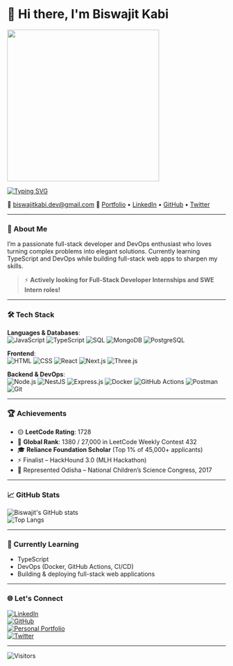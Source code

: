 # 👋 Hi there, I'm Biswajit Kabi 

<img src="https://media.giphy.com/media/qgQUggAC3Pfv687qPC/giphy.gif" width="350"/>

[![Typing SVG](https://readme-typing-svg.herokuapp.com?font=Fira+Code&size=35&pause=1000&color=00ADB5&center=true&vCenter=true&width=1000&lines=Aspiring+Software+Engineer;Full-Stack+Web+Developer;DevOps+Enthusiast;Actively+seeking+SWE+or+Full-Stack+Intern+Roles;Love+to+build+cool+things)](https://git.io/typing-svg)

📧 biswajitkabi.dev@gmail.com
🔗 [Portfolio](https://biswajitkabi.vercel.app/) • [LinkedIn](https://www.linkedin.com/in/biswajit-kabi) • [GitHub](https://github.com/biswajitkabi) • [Twitter](https://x.com/biswajitkabi_7)

---

### 🧠 About Me

I’m a passionate full-stack developer and DevOps enthusiast who loves turning complex problems into elegant solutions. Currently learning TypeScript and DevOps while building full-stack web apps to sharpen my skills.

> ⚡ **Actively looking for Full-Stack Developer Internships and SWE Intern roles!**

---

### 🛠️ Tech Stack

**Languages & Databases**:  
![JavaScript](https://img.shields.io/badge/JavaScript-F7DF1E?style=flat&logo=javascript&logoColor=black)
![TypeScript](https://img.shields.io/badge/TypeScript-3178C6?style=flat&logo=typescript&logoColor=white)
![SQL](https://img.shields.io/badge/SQL-003B57?style=flat&logo=mysql&logoColor=white)
![MongoDB](https://img.shields.io/badge/MongoDB-4EA94B?style=flat&logo=mongodb&logoColor=white)
![PostgreSQL](https://img.shields.io/badge/PostgreSQL-336791?style=flat&logo=postgresql&logoColor=white)

**Frontend**:  
![HTML](https://img.shields.io/badge/HTML5-E34F26?style=flat&logo=html5&logoColor=white)
![CSS](https://img.shields.io/badge/CSS3-1572B6?style=flat&logo=css3&logoColor=white)
![React](https://img.shields.io/badge/React-20232A?style=flat&logo=react&logoColor=61DAFB)
![Next.js](https://img.shields.io/badge/Next.js-000000?style=flat&logo=nextdotjs&logoColor=white)
![Three.js](https://img.shields.io/badge/Three.js-000000?style=flat&logo=three.js&logoColor=white)

**Backend & DevOps**:  
![Node.js](https://img.shields.io/badge/Node.js-339933?style=flat&logo=node.js&logoColor=white)
![NestJS](https://img.shields.io/badge/NestJS-E0234E?style=flat&logo=nestjs&logoColor=white)
![Express.js](https://img.shields.io/badge/Express.js-000000?style=flat&logo=express&logoColor=white)
![Docker](https://img.shields.io/badge/Docker-2496ED?style=flat&logo=docker&logoColor=white)
![GitHub Actions](https://img.shields.io/badge/GitHub_Actions-2088FF?style=flat&logo=github-actions&logoColor=white)
![Postman](https://img.shields.io/badge/Postman-FF6C37?style=flat&logo=postman&logoColor=white)
![Git](https://img.shields.io/badge/Git-F05032?style=flat&logo=git&logoColor=white)

---

### 🏆 Achievements

- 🟡 **LeetCode Rating**: 1728  
- 🏅 **Global Rank**: 1380 / 27,000 in LeetCode Weekly Contest 432  
- 🎓 **Reliance Foundation Scholar** (Top 1% of 45,000+ applicants)  
- ⚡ Finalist – HackHound 3.0 (MLH Hackathon)  
- 🧠 Represented Odisha – National Children’s Science Congress, 2017  

---

### 📈 GitHub Stats

![Biswajit's GitHub stats](https://github-readme-stats.vercel.app/api?username=biswajitkabi&show_icons=true&theme=github_dark&hide=stars)  
![Top Langs](https://github-readme-stats.vercel.app/api/top-langs/?username=biswajitkabi&layout=compact&theme=github_dark)

---

### 🌱 Currently Learning

- TypeScript  
- DevOps (Docker, GitHub Actions, CI/CD)  
- Building & deploying full-stack web applications  

---

### 🌐 Let's Connect

[![LinkedIn](https://img.shields.io/badge/LinkedIn-%230077B5.svg?style=flat&logo=linkedin&logoColor=white)](https://www.linkedin.com/in/biswajit-kabi)  
[![GitHub](https://img.shields.io/badge/GitHub-100000?style=flat&logo=github&logoColor=white)](https://github.com/biswajitkabi)  
[![Personal Portfolio](https://img.shields.io/badge/Portfolio-000000?style=flat&logo=vercel&logoColor=white)](https://biswajitkabi.vercel.app/)  
[![Twitter](https://img.shields.io/badge/Twitter-1DA1F2?style=flat&logo=twitter&logoColor=white)](https://x.com/biswajitkabi_7)

---

![Visitors](https://visitor-badge.laobi.icu/badge?page_id=biswajitkabi.biswajitkabi)
